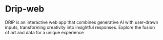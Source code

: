 # Drip-web
DRIP is an interactive web app that combines generative AI with user-drawn inputs, transforming creativity into insightful responses. Explore the fusion of art and data for a unique experience
